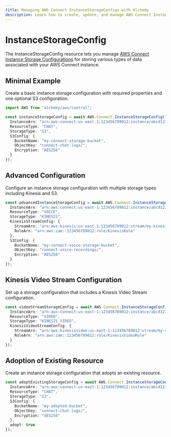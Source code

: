 ```yaml
---
title: Managing AWS Connect InstanceStorageConfigs with Alchemy
description: Learn how to create, update, and manage AWS Connect InstanceStorageConfigs using Alchemy Cloud Control.
---
```


# InstanceStorageConfig

The InstanceStorageConfig resource lets you manage [AWS Connect Instance Storage Configurations](https://docs.aws.amazon.com/connect/latest/userguide/) for storing various types of data associated with your AWS Connect instance.

## Minimal Example

Create a basic instance storage configuration with required properties and one optional S3 configuration.

```ts
import AWS from "alchemy/aws/control";

const instanceStorageConfig = await AWS.Connect.InstanceStorageConfig("basicInstanceStorageConfig", {
  InstanceArn: "arn:aws:connect:us-east-1:123456789012:instance/abcd1234-12ab-34cd-56ef-1234567890ab",
  ResourceType: "CHAT",
  StorageType: "S3",
  S3Config: {
    BucketName: "my-connect-storage-bucket",
    ObjectKey: "connect-chat-logs/",
    Encryption: "AES256"
  }
});
```

## Advanced Configuration

Configure an instance storage configuration with multiple storage types including Kinesis and S3.

```ts
const advancedInstanceStorageConfig = await AWS.Connect.InstanceStorageConfig("advancedInstanceStorageConfig", {
  InstanceArn: "arn:aws:connect:us-east-1:123456789012:instance/abcd1234-12ab-34cd-56ef-1234567890ab",
  ResourceType: "VOICE",
  StorageType: "KINESIS",
  KinesisStreamConfig: {
    StreamArn: "arn:aws:kinesis:us-east-1:123456789012:stream/my-kinesis-stream",
    RoleArn: "arn:aws:iam::123456789012:role/KinesisRole"
  },
  S3Config: {
    BucketName: "my-connect-voice-storage-bucket",
    ObjectKey: "connect-voice-recordings/",
    Encryption: "AES256"
  }
});
```

## Kinesis Video Stream Configuration

Set up a storage configuration that includes a Kinesis Video Stream configuration.

```ts
const videoStreamStorageConfig = await AWS.Connect.InstanceStorageConfig("videoStreamStorageConfig", {
  InstanceArn: "arn:aws:connect:us-east-1:123456789012:instance/abcd1234-12ab-34cd-56ef-1234567890ab",
  ResourceType: "VIDEO",
  StorageType: "KINESIS_VIDEO",
  KinesisVideoStreamConfig: {
    StreamArn: "arn:aws:kinesisvideo:us-east-1:123456789012:stream/my-video-stream",
    RoleArn: "arn:aws:iam::123456789012:role/KinesisVideoRole"
  }
});
```

## Adoption of Existing Resource

Create an instance storage configuration that adopts an existing resource.

```ts
const adoptExistingStorageConfig = await AWS.Connect.InstanceStorageConfig("adoptExistingStorageConfig", {
  InstanceArn: "arn:aws:connect:us-east-1:123456789012:instance/abcd1234-12ab-34cd-56ef-1234567890ab",
  ResourceType: "CHAT",
  StorageType: "S3",
  S3Config: {
    BucketName: "my-adopted-bucket",
    ObjectKey: "connect-chat-logs/",
    Encryption: "AES256"
  },
  adopt: true
});
```